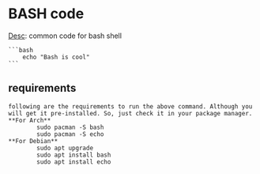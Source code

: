 # BASH code

[Desc](Desc): common code for bash shell

	```bash
		echo "Bash is cool"
	```

## requirements
	following are the requirements to run the above command. Although you will get it pre-installed. So, just check it in your package manager.
	**For Arch**
			sudo pacman -S bash
			sudo pacman -S echo
	**For Debian**
			sudo apt upgrade
			sudo apt install bash
			sudo apt install echo
